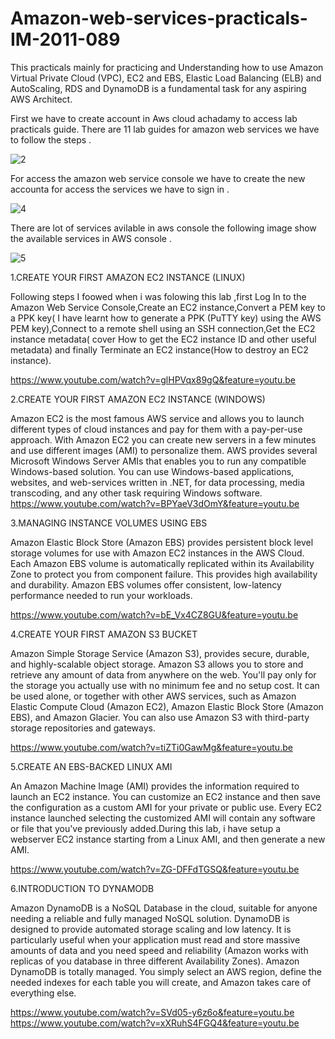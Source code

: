 # Amazon-web-services-practicals-IM-2011-089

This practicals mainly for practicing  and Understanding how to use Amazon Virtual Private Cloud (VPC), EC2 and EBS, Elastic Load Balancing (ELB) and AutoScaling, RDS and DynamoDB is a fundamental task for any aspiring AWS Architect.

 First we have to create account in Aws cloud achadamy to access lab practicals guide.
 There are 11 lab guides for amazon web services we have to follow the steps .
 
 ![2](https://cloud.githubusercontent.com/assets/18344191/16651244/55a93a6c-4460-11e6-9aa2-a927040392a8.PNG)

 For access the amazon web service console we have to create the new accounta for access the services we have to sign in .


![4](https://cloud.githubusercontent.com/assets/18344191/16651564/606e997c-4462-11e6-9cb0-861c372e4176.PNG)

There are lot of services avilable in aws console the following image show the available services in AWS console .

 ![5](https://cloud.githubusercontent.com/assets/18344191/16651565/608ddecc-4462-11e6-87a4-f205ec1ce59e.PNG)

1.CREATE YOUR FIRST AMAZON EC2 INSTANCE (LINUX)

Following steps I foowed when i was folowing this lab ,first Log In to the Amazon Web Service Console,Create an EC2 instance,Convert a PEM key to a PPK key( I have learnt  how to generate a PPK (PuTTY key) using the AWS PEM key),Connect to a remote shell using an SSH connection,Get the EC2 instance metadata( cover How to get the EC2 instance ID and other useful metadata) and finally Terminate an EC2 instance(How to destroy an EC2 instance).

https://www.youtube.com/watch?v=glHPVqx89gQ&feature=youtu.be

2.CREATE YOUR FIRST AMAZON EC2 INSTANCE (WINDOWS) 

Amazon EC2 is the most famous AWS service and allows you to launch different types of cloud instances and pay for them with a pay-per-use approach. With Amazon EC2 you can create new servers in a few minutes and use different images (AMI) to personalize them. AWS provides several Microsoft Windows Server AMIs that enables you to run any compatible Windows-based solution. You can use Windows-based applications, websites, and web-services written in .NET, for data processing, media transcoding, and any other task requiring Windows software.
https://www.youtube.com/watch?v=BPYaeV3dOmY&feature=youtu.be

3.MANAGING INSTANCE VOLUMES USING EBS

Amazon Elastic Block Store (Amazon EBS) provides persistent block level storage volumes for use with Amazon EC2 instances in the AWS Cloud.  Each Amazon EBS volume is automatically replicated within its Availability Zone to protect you from component failure. This provides high availability and durability. Amazon EBS volumes offer consistent, low-latency performance needed to run your workloads.

https://www.youtube.com/watch?v=bE_Vx4CZ8GU&feature=youtu.be

4.CREATE YOUR FIRST AMAZON S3 BUCKET

Amazon Simple Storage Service (Amazon S3), provides secure, durable, and highly-scalable object storage. Amazon S3 allows you to store and retrieve any amount of data from anywhere on the web. You'll pay only for the storage you actually use with no minimum fee and no setup cost. It can be used alone, or together with other AWS services, such as Amazon Elastic Compute Cloud (Amazon EC2), Amazon Elastic Block Store (Amazon EBS), and Amazon Glacier. You can also use Amazon S3 with third-party storage repositories and gateways.

https://www.youtube.com/watch?v=tiZTi0GawMg&feature=youtu.be

5.CREATE AN EBS-BACKED LINUX AMI

An Amazon Machine Image (AMI) provides the information required to launch an EC2 instance. You can customize an EC2 instance and then save the configuration as a custom AMI for your private or public use. Every EC2 instance launched selecting the customized AMI will contain any software or file that you've previously added.During this lab, i have setup a webserver EC2 instance starting from a Linux AMI, and then generate a new AMI.

https://www.youtube.com/watch?v=ZG-DFFdTGSQ&feature=youtu.be

6.INTRODUCTION TO DYNAMODB  

Amazon DynamoDB is a NoSQL Database in the cloud, suitable for anyone needing a reliable and fully managed NoSQL solution. DynamoDB is designed to provide automated storage scaling and low latency. It is particularly useful when your application must read and store massive amounts of data and you need speed and reliability (Amazon works with replicas of you database in three different Availability Zones). Amazon DynamoDB is totally managed. You simply select an AWS region, define the needed indexes for each table you will create, and Amazon takes care of everything else.
 
https://www.youtube.com/watch?v=SVd05-y6z6o&feature=youtu.be
https://www.youtube.com/watch?v=xXRuhS4FGQ4&feature=youtu.be
